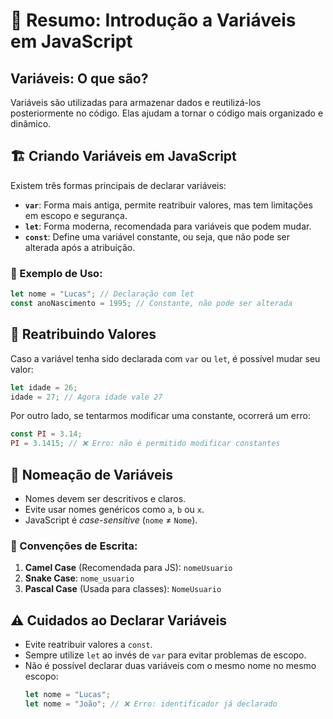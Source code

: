 # 📌 Resumo: Introdução a Variáveis em JavaScript

## Variáveis: O que são?
Variáveis são utilizadas para armazenar dados e reutilizá-los posteriormente no código. Elas ajudam a tornar o código mais organizado e dinâmico.

## 🏗 Criando Variáveis em JavaScript
Existem três formas principais de declarar variáveis:

- **`var`**: Forma mais antiga, permite reatribuir valores, mas tem limitações em escopo e segurança.
- **`let`**: Forma moderna, recomendada para variáveis que podem mudar.
- **`const`**: Define uma variável constante, ou seja, que não pode ser alterada após a atribuição.

### 📌 Exemplo de Uso:
```javascript
let nome = "Lucas"; // Declaração com let
const anoNascimento = 1995; // Constante, não pode ser alterada
```

## 🚀 Reatribuindo Valores
Caso a variável tenha sido declarada com `var` ou `let`, é possível mudar seu valor:
```javascript
let idade = 26;
idade = 27; // Agora idade vale 27
```
Por outro lado, se tentarmos modificar uma constante, ocorrerá um erro:
```javascript
const PI = 3.14;
PI = 3.1415; // ❌ Erro: não é permitido modificar constantes
```

## 📢 Nomeação de Variáveis
- Nomes devem ser descritivos e claros.
- Evite usar nomes genéricos como `a`, `b` ou `x`.
- JavaScript é *case-sensitive* (`nome` ≠ `Nome`).

### 📝 Convenções de Escrita:
1. **Camel Case** (Recomendada para JS): `nomeUsuario`
2. **Snake Case**: `nome_usuario`
3. **Pascal Case** (Usada para classes): `NomeUsuario`

## ⚠️ Cuidados ao Declarar Variáveis
- Evite reatribuir valores a `const`.
- Sempre utilize `let` ao invés de `var` para evitar problemas de escopo.
- Não é possível declarar duas variáveis com o mesmo nome no mesmo escopo:
  ```javascript
  let nome = "Lucas";
  let nome = "João"; // ❌ Erro: identificador já declarado
  ```
